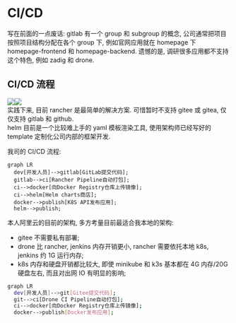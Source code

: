<a name="BnKGA"></a>
# CI/CD
写在前面的一点废话: gitlab 有一个 group 和 subgroup 的概念, 公司通常把项目按照项目结构分配在各个 group 下, 例如官网应用就在 homepage 下 homepage-frontend 和 homepage-backend. 遗憾的是, 调研很多应用都不支持这个特色, 例如 zadig 和 drone.
<a name="MoZPj"></a>
## CI/CD 流程

![](https://cdn.mirantis.com/wp-content/uploads/2020/01/cicd.png#id=ugeMe&originHeight=902&originWidth=1600&originalType=binary&ratio=1&rotation=0&showTitle=false&status=done&style=none&title=)![](https://miao-blog-md.oss-cn-qingdao.aliyuncs.com/img/ae6987f7e22871a3e891fbbf6468096f.png#id=SITf2&originHeight=668&originWidth=890&originalType=binary&ratio=1&rotation=0&showTitle=false&status=done&style=none&title=)<br />实践下来, 目前 rancher 是最简单的解决方案. 可惜暂时不支持 gitee 或 gitea, 仅仅支持 gitlab 和 github.<br />helm 目前是一个比较难上手的 yaml 模板渲染工具, 使用架构师已经写好的 template 定制化公司内部的框架开发.

我司的 CI/CD 流程:

```
graph LR
  dev[开发人员]-->gitlab[GitLab提交代码];
  gitlab-->ci[Rancher Pipeline自动打包];
  ci-->docker[向Docker Registry仓库上传镜像];
  ci-->helm[Helm charts商店];
  docker-->publish[K8S API发布应用];
  helm-->publish;
```

本人阿里云的目前的架构, 多方考量目前最适合我本地的架构:

- gitee 不需要私有部署;
- drone 比 rancher, jenkins 内存开销更小, rancher 需要依托本地 k8s, jenkins 约 1G 运行内存;
- k8s 内存和硬盘开销都比较大, 即使 minikube 和 k3s 基本都在 4G 内存/20G 硬盘左右, 而且对出网 IO 有明显的影响;

```bash
graph LR
  dev[开发人员]-->git[Gitee提交代码];
  git-->ci[Drone CI Pipeline自动打包];
  ci-->docker[向Docker Registry仓库上传镜像];
  docker-->publish[Docker发布应用];
```
